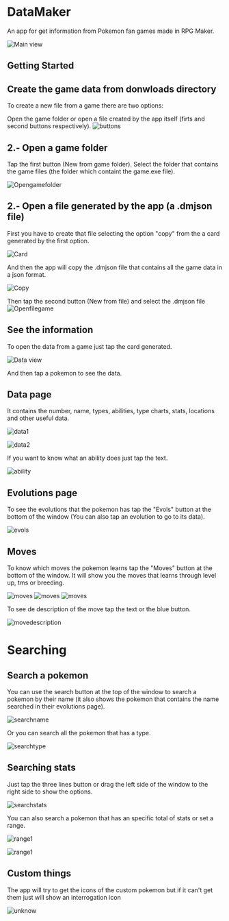 # DataMaker

An app for get information from Pokemon fan games made in RPG Maker.

![Main view](/images/mainview.png)

## Getting Started
## Create the game data from donwloads directory
To create a new file from a game there are two options:

Open the game folder or open a file created by the app itself
(firts and second buttons respectively).
![buttons](/images/buttons.png)

## 2.- Open a game folder
Tap the first button (New from game folder).
Select the folder that contains the game files 
(the folder which containt the game.exe file).

![Opengamefolder](/images/openfolder.png)

## 2.- Open a file generated by the app (a .dmjson file)

First you have to create that file selecting the option "copy" from the a 
card generated by the first option.

![Card](/images/card.png)

And then the app will copy the .dmjson file that contains all the game data
in a json format.

![Copy](/images/copied.png)

Then tap the second button (New from file) and select the .dmjson file
![Openfilegame](/images/openfile.png)

## See the information
To open the data from a game just tap the card generated.

![Data view](/images/dataview.png)

And then tap a pokemon to see the data.

## Data page
It contains the number, name, types, abilities, type charts, 
stats, locations and other useful data.

![data1](/images/datadetailview.png)

![data2](/images/datadetailview2.png)

If you want to know what an ability does just tap the text.

![ability](/images/abilities.png)

## Evolutions page

To see the evolutions that the pokemon has tap the "Evols" button at the
bottom of the window (You can also tap an evolution to go to its data).

![evols](/images/evols.png)

## Moves
To know which moves the pokemon learns tap the "Moves" button at the
bottom of the window.
It will show you the moves that learns through level up, tms or breeding.

![moves](/images/moves1.png)
![moves](/images/moves2.png)
![moves](/images/moves3.png)

To see de description of the move tap the text or the blue button.

![movedescription](/images/movesdescription.png)

# Searching
## Search a pokemon
You can use the search button at the top of the window to search a pokemon
by their name (it also shows the pokemon that contains the name searched in their
evolutions page).

![searchname](/images/searchname.png)

Or you can search all the pokemon that has a type.

![searchtype](/images/searchtypes.png)

## Searching stats
Just tap the three lines button or drag the left side of the window to
the right side to show the options.

![searchstats](/images/searchstats.png)

You can also search a pokemon that has an specific total of stats or
set a range.

![range1](/images/range1.png)

![range1](/images/range2.png)

## Custom things
The app will try to get the icons of the custom pokemon but if it
can't get them just will show an interrogation icon

![unknow](/images/unknow.png)



